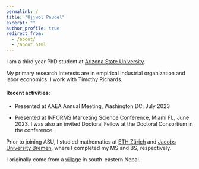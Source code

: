 ```yaml
---
permalink: /
title: "Ujjwol Paudel"
excerpt: ""
author_profile: true
redirect_from: 
  - /about/
  - /about.html
---
```


I am a third year PhD student at [Arizona State University](https://wpcarey.asu.edu).

My primary research interests are in empirical industrial organization and labor economics. I work with Timothy Richards.

#### Recent activities: 

* Presented at AAEA Annual Meeting, Washington DC, July 2023

* Presented at INFORMS Marketing Science Conference, Miami FL, June 2023. I was also an invited Doctoral Fellow at the Doctoral Consortium in the conference. 

Prior to joining ASU, I studied mathematics at [ETH Zürich](https://math.ethz.ch) and [Jacobs University Bremen](http://math.jacobs-university.de), where I completed my MS and BS, respectively. 

I originally come from a [village](https://en.wikipedia.org/wiki/Budhabare,_Jhapa) in south-eastern Nepal. 
